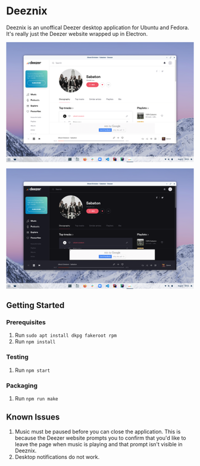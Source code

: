 # Deeznix

Deeznix is an unoffical Deezer desktop application for Ubuntu and Fedora. It's really just the Deezer website wrapped up in Electron.

![alt text](screenshot-light.png "Deeznix Light")

![alt text](screenshot-dark.png "Deeznix Dark")

## Getting Started

### Prerequisites

1. Run `sudo apt install dkpg fakeroot rpm`
2. Run `npm install`

### Testing

1. Run `npm start`

### Packaging

1. Run `npm run make`

## Known Issues

1. Music must be paused before you can close the application. This is because the Deezer website prompts you to confirm that you'd like to leave the page when music is playing and that prompt isn't visible in Deeznix.
2. Desktop notifications do not work.
